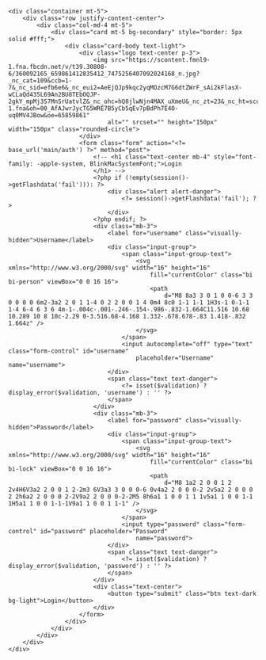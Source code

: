 <!DOCTYPE html>
<html lang="en">

<head>
    <meta charset="UTF-8">
    <meta name="viewport" content="width=device-width, initial-scale=1.0">
    <link rel="stylesheet" href="<?= base_url('bootstrap-5.0.2-dist/css/bootstrap.min.css') ?>">
    <script src="<?= base_url('bootstrap-5.0.2-dist/js/bootstrap.min.js') ?>"></script>
    <title>Login</title>
</head>

<body
    style="background-image: url('https://scontent.fmnl9-4.fna.fbcdn.net/v/t39.30808-6/277677469_489614716152933_7415662158584620214_n.jpg?_nc_cat=105&ccb=1-7&_nc_sid=dd5e9f&_nc_eui2=AeHgQazI2x1Q_4dZFIBCspjPVq5hNw1CvA1WrmE3DUK8DdK6wmIIN_VQmPO5tjrqPySBBymeYdYSo2zrBwa75qTk&_nc_ohc=JYtqAZGvhQ8AX-0wdCx&_nc_zt=23&_nc_ht=scontent.fmnl9-4.fna&oh=00_AfDL7-x3MsBKrtGK3A3KPZB5jOr4aroY7PiL2g6WsFT6bQ&oe=6585C342'); background-size: cover;">

    <div class="container mt-5">
        <div class="row justify-content-center">
            <div class="col-md-4 mt-5">
                <div class="card mt-5 bg-secondary" style="border: 5px solid #fff;">
                    <div class="card-body text-light">
                        <div class="logo text-center p-3">
                            <img src="https://scontent.fmnl9-1.fna.fbcdn.net/v/t39.30808-6/360092165_659861412835412_7475256407092024168_n.jpg?_nc_cat=109&ccb=1-7&_nc_sid=efb6e6&_nc_eui2=AeEjQJp9kqc2yqMOzcM7G6dtZWrF_sAi2kFlasX-wCLaQd435L69An2BU8TEbOQJP-2gkY_mpMj3S7MnSrUatvlZ&_nc_ohc=hQ8jlwNjn4MAX_uXmeU&_nc_zt=23&_nc_ht=scontent.fmnl9-1.fna&oh=00_AfAJwrJycTG5WRE7B5yCb5qEv7pBdPh7E4O-uq0MV4JBow&oe=65859861"
                                alt="" srcset="" height="150px" width="150px" class="rounded-circle">
                        </div>
                        <form class="form" action="<?= base_url('main/auth') ?>" method="post">
                            <!-- <h1 class="text-center mb-4" style="font-family: -apple-system, BlinkMacSystemFont;">Login
                            </h1> -->
                            <?php if (!empty(session()->getFlashdata('fail'))): ?>
                                <div class="alert alert-danger">
                                    <?= session()->getFlashdata('fail'); ?>
                                </div>
                            <?php endif; ?>
                            <div class="mb-3">
                                <label for="username" class="visually-hidden">Username</label>
                                <div class="input-group">
                                    <span class="input-group-text">
                                        <svg xmlns="http://www.w3.org/2000/svg" width="16" height="16"
                                            fill="currentColor" class="bi bi-person" viewBox="0 0 16 16">
                                            <path
                                                d="M8 8a3 3 0 1 0 0-6 3 3 0 0 0 0 6m2-3a2 2 0 1 1-4 0 2 2 0 0 1 4 0m4 8c0 1-1 1-1 1H3s-1 0-1-1 1-4 6-4 6 3 6 4m-1-.004c-.001-.246-.154-.986-.832-1.664C11.516 10.68 10.289 10 8 10c-2.29 0-3.516.68-4.168 1.332-.678.678-.83 1.418-.832 1.664z" />
                                        </svg>
                                    </span>
                                    <input autocomplete="off" type="text" class="form-control" id="username"
                                        placeholder="Username" name="username">
                                </div>
                                <span class="text text-danger">
                                    <?= isset($validation) ? display_error($validation, 'username') : '' ?>
                                </span>
                            </div>
                            <div class="mb-3">
                                <label for="password" class="visually-hidden">Password</label>
                                <div class="input-group">
                                    <span class="input-group-text">
                                        <svg xmlns="http://www.w3.org/2000/svg" width="16" height="16"
                                            fill="currentColor" class="bi bi-lock" viewBox="0 0 16 16">
                                            <path
                                                d="M8 1a2 2 0 0 1 2 2v4H6V3a2 2 0 0 1 2-2m3 6V3a3 3 0 0 0-6 0v4a2 2 0 0 0-2 2v5a2 2 0 0 0 2 2h6a2 2 0 0 0 2-2V9a2 2 0 0 0-2-2M5 8h6a1 1 0 0 1 1 1v5a1 1 0 0 1-1 1H5a1 1 0 0 1-1-1V9a1 1 0 0 1 1-1" />
                                        </svg>
                                    </span>
                                    <input type="password" class="form-control" id="password" placeholder="Password"
                                        name="password">
                                </div>
                                <span class="text text-danger">
                                    <?= isset($validation) ? display_error($validation, 'password') : '' ?>
                                </span>
                            </div>
                            <div class="text-center">
                                <button type="submit" class="btn text-dark bg-light">Login</button>
                            </div>
                        </form>
                    </div>
                </div>
            </div>
        </div>
    </div>

</body>

</html>
